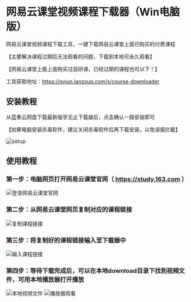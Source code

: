 # 网易云课堂视频课程下载器（Win电脑版）

网易云课堂视频课程下载工具，一键下载网易云课堂上面已购买的付费课程

【主要解决课程过期后无法观看的问题，下载到本地可永久观看】

【网易云课堂上面上面购买过自研课，已经过期的课程也可以下！】

工具获取地址：https://pyjun.lanzoup.com/s/course-downloader

## 安装教程
从蓝奏云网盘下载最新版学无止下载器后，点击确认一路安装即可

【如果电脑安装杀毒软件，建议关闭杀毒软件后再下载安装，以免误报拦截】

![setup](https://github.com/PyJun/xiaoetech_downlaoder/assets/39453044/e233a6a5-9d22-46eb-874e-90b9c8a91572)


## 使用教程
### 第一步：电脑网页打开网易云课堂官网（ https://study.163.com ）
![登录网易云课堂官网](https://github.com/PyJun/study163_downloader/assets/39453044/fa593d3a-094a-4c2a-b571-3eac1be5cf24)
### 第二步：从网易云课堂网页复制对应的课程链接
![复制课程链接](https://github.com/PyJun/study163_downloader/assets/39453044/da058ed9-31a1-41cc-84d7-3396ece842ca)
### 第三步：将复制好的课程链接输入至下载器中
![输入课程链接](https://github.com/PyJun/study163_downloader/assets/39453044/24583f8b-8a89-4130-bcdd-041a39087f7f)
### 第四步：等待下载完成后，可以在本地download目录下找到视频文件，可用本地播放器打开播放
![本地视频文件](https://github.com/PyJun/study163_downloader/assets/39453044/432924fd-958f-4010-a14c-ad6d09f016ed)
![播放器观看](https://github.com/PyJun/study163_downloader/assets/39453044/1a140898-8ef9-483f-abfb-4038cc419607)
